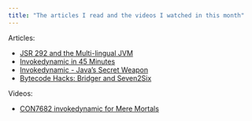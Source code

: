 ```yaml
---
title: "The articles I read and the videos I watched in this month"
---
```


Articles:

- [JSR 292 and the Multi-lingual JVM](https://www.infoq.com/articles/invokedynamic)
- [Invokedynamic in 45 Minutes](https://www.slideshare.net/CharlesNutter/invokedynamic-in-45-minutes)
- [Invokedynamic - Java’s Secret Weapon](https://www.infoq.com/articles/Invokedynamic-Javas-secret-weapon)
- [Bytecode Hacks: Bridger and Seven2Six](http://word-bits.flurg.com/presentations/bytecode-hacks/index.html#/)

Videos:

- [CON7682 invokedynamic for Mere Mortals](https://www.youtube.com/watch?v=gIffIZnmYBM)

